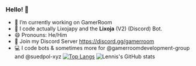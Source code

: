 ### Hello! 👋

- 🔭 I’m currently working on GamerRoom
- 🤖 I code actually Lixojapy and the **Lixoja** (V2) (Discord) Bot. 
- 😄 Pronouns: He/Him
- 👤 Join my Discord Server https://discord.gg/gamerroom
- 💻 I code bots & sometimes more for @gamerroomdevelopment-group and @suedpol-xyz 
[![Top Langs](https://github-readme-stats.vercel.app/api/top-langs/?username=invalidlenni&layout=compact)](https://github.com/anuraghazra/github-readme-stats)
![Lennis's GitHub stats](https://github-readme-stats.vercel.app/api?username=invalidlenni&show_icons=true&theme=radical)
